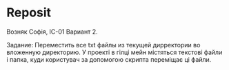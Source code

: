 # Reposit
Возняк Софія, ІС-01
Вариант 2. 

Задание: Переместить все txt файлы из текущей дирректории во вложенную директорию.
  У проекті в гілці мейн містяться текстові файли і папка, куди користувач за допомогою скрипта переміщає ці файли. 
